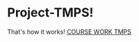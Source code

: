# Project-TMPS!
That's how it works!
[COURSE WORK TMPS](https://user-images.githubusercontent.com/81540547/172078500-3e7f4d71-3d35-4926-a55a-50065cfeaa4e.gif)
